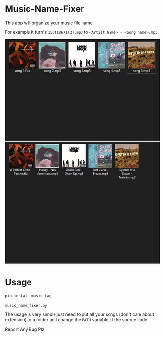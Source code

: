 # Music-Name-Fixer
This app will organize your music file name

For example it turn's `156418671(2).mp3` to `<Artist Name> - <Song name>.mp3`

![Before](/img/before.JPG)
![Before](/img/after.JPG)

# Usage
`pip install music-tag`

`music_name_fixer.py` 

The usage is very simple just need to put all your songs (don't care about extension) to a folder and change the `PATH` variable at the source code.

Report Any Bug Plz.
